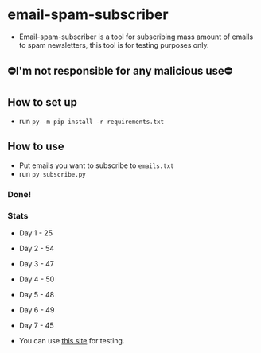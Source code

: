# email-spam-subscriber
- Email-spam-subscriber is a tool for subscribing mass amount of emails to spam newsletters, this tool is for testing purposes only.

## ⛔I'm not responsible for any malicious use⛔

## How to set up

- run `py -m pip install -r requirements.txt`

## How to use
- Put emails you want to subscribe to `emails.txt`
- run `py subscribe.py`
### Done!

### Stats

- Day 1 - 25
- Day 2 - 54
- Day 3 - 47
- Day 4 - 50
- Day 5 - 48
- Day 6 - 49
- Day 7 - 45

- You can use [this site](https://temp-mail.org/) for testing.
